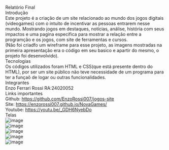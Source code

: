 Relatório Final<br>
Introdução<br>
Este projeto é a criação de um site relacionado ao mundo dos jogos digitais (videogames) com o intuito de incentivar as pessoas entrarem nesse mundo. Mostrando jogos em destaques, notícias, análise, história com seus impactos e uma pagina especifica para mostrar a relação entre a programção e os jogos, com site de ferramentas e cursos.<br>
(Não foi criadfo um wireframe para esse projeto, as imagens mostradas na primeira apresentação era o código em seu basico e apartir do mesmo, o projeto foi desenvolvido).<br>
Tecnologias<br>
Os códigos utilizados foram HTML e CSS(que está presente dentro do HTML), por ser um site público não teve necessidade de um programa para ter a funçaõ de logar ou outras funcionalidades.<br>
Integrantes<br>
Enzo Ferrari Rossi RA:24020052<br>
Links importantes<br>
Github: https://github.com/EnzoRossi007/jogos-site <br>
Site: https://enzorossi007.github.io/NovaGames/ <br>
Youtube: https://youtu.be/_GDH6NyebDo <br>
Telas<br>
![image](https://github.com/user-attachments/assets/b3b3bd52-dc16-42ac-884e-83d98324eecb)<br>
![image](https://github.com/user-attachments/assets/002d35f9-fc97-401e-a7b0-8158aabbfe0a)<br>
![image](https://github.com/user-attachments/assets/50b13434-9175-43a4-a8bc-df0684de93cc)<br>
![image](https://github.com/user-attachments/assets/d2768aee-3817-4689-a682-d8ca1eb7e967)<br>
![image](https://github.com/user-attachments/assets/f1fa7860-b810-41f6-a92d-6a42569fc1d1)<br>
